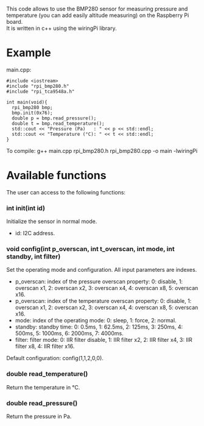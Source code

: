 This code allows to use the BMP280 sensor for measuring pressure and temperature (you can add easily altitude measuring) on the Raspberry Pi board.   
It is written in c++ using the wiringPi library.

# Example
main.cpp:
```
#include <iostream>
#include "rpi_bmp280.h"
#include "rpi_tca9548a.h"

int main(void){
  rpi_bmp280 bmp;
  bmp.init(0x76);
  double p = bmp.read_pressure();
  double t = bmp.read_temperature();
  std::cout << "Pressure (Pa)   : " << p << std::endl;
  std::cout << "Temperature (°C): " << t << std::endl;
}
```
To compile: g++ main.cpp rpi_bmp280.h rpi_bmp280.cpp -o main -lwiringPi

# Available functions
The user can access to the following functions:

### int init(int id)
Initialize the sensor in normal mode.
- id: I2C address.

### void config(int p_overscan, int t_overscan, int mode, int standby, int filter)
Set the operating mode and configuration.
All input parameters are indexes.
- p_overscan: index of the pressure overscan property: 0: disable, 1: overscan x1, 2: overscan x2, 3: overscan x4, 4: overscan x8, 5: overscan x16.
- p_overscan: index of the temperature overscan property: 0: disable, 1: overscan x1, 2: overscan x2, 3: overscan x4, 4: overscan x8, 5: overscan x16.
- mode: index of the operating mode: 0: sleep, 1: force, 2: normal.
- standby: standby time: 0: 0.5ms, 1: 62.5ms, 2: 125ms, 3: 250ms, 4: 500ms, 5: 1000ms, 6: 2000ms, 7: 4000ms.
- filter: filter mode: 0: IIR filter disable, 1: IIR filter x2, 2: IIR filter x4, 3: IIR filter x8, 4: IIR filter x16.

Default configuration: config(1,1,2,0,0).

### double read_temperature()
Return the temperature in °C.

### double read_pressure()
Return the pressure in Pa.
